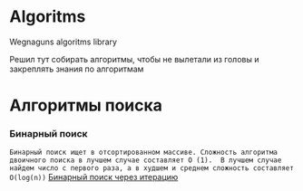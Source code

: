 # Algoritms
Wegnaguns algoritms library

Решил тут собирать алгоритмы, чтобы не вылетали из головы и закреплять знания по алгоритмам


# Алгоритмы поиска

### Бинарный поиск

`Бинарный поиск ищет в отсортированном массиве.
Сложность алгоритма двоичного поиска в лучшем случае составляет O (1). 
В лучшем случае найдем число с первого раза, а в худшем и среднем сложность составляет O(log(n))`
[Бинарный поиск через итерацию](search_algoritms/binary_search.py)
